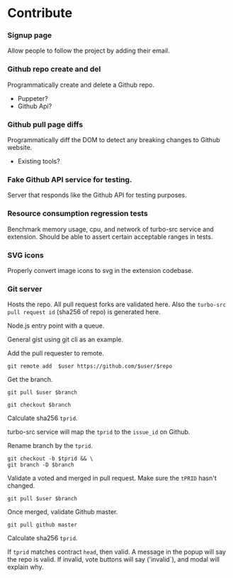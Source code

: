 # Contribute

### Signup page

Allow people to follow the project by adding their email.

### Github repo create and del

Programmatically create and delete a Github repo.

* Puppeter?
* Github Api?

### Github pull page diffs

Programmatically diff the DOM to detect any breaking changes to Github website.

* Existing tools?

### Fake Github API service for testing.

Server that responds like the Github API for testing purposes.

### Resource consumption regression tests

Benchmark memory usage, cpu, and network of turbo-src service and extension. Should be able to assert certain acceptable ranges in tests.

### SVG icons

Properly convert image icons to svg in the extension codebase.

### Git server

Hosts the repo. All pull request forks are validated here. Also the `turbo-src pull request id` (sha256 of repo) is generated here.

Node.js entry point with a queue.

General gist using git cli as an example.

Add the pull requester to remote.

`git remote add  $user https://github.com/$user/$repo`

Get the branch.

`git pull $user $branch`

`git checkout $branch`

Calculate sha256 `tprid`.

turbo-src service will map the `tprid` to the `issue_id` on Github.

Rename branch by the `tprid`.

```
git checkout -b $tprid && \
git branch -D $branch
```

Validate a voted and merged in pull request. Make sure the `tPRID` hasn't changed.

```
git pull $user $branch
```
Once merged, validate Github master.

```
git pull github master
```
Calculate sha256 `tprid`.

If `tprid` matches contract `head`, then valid. A message in the popup will say the repo is valid. If invalid, vote buttons will say ('invalid`), and modal will explain why.
